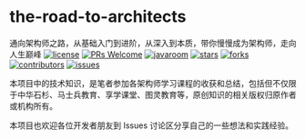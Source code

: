 # the-road-to-architects
通向架构师之路，从基础入门到进阶，从深入到本质，带你慢慢成为架构师，走向人生巅峰
[![license](https://badgen.net/github/license/javaroom/the-road-to-architects?color=green)](https://github.com/javaroom/the-road-to-architects/blob/master/LICENSE)
[![PRs Welcome](https://badgen.net/badge/PRs/welcome/green)](http://makeapullrequest.com)
[![javaroom](https://badgen.net/badge/organization/join%20us/green)](https://javaroom.github.io/#/?id=how-to-join)
[![stars](https://badgen.net/github/stars/javaroom/the-road-to-architects)](https://github.com/javaroom/the-road-to-architects/stargazers)
[![forks](https://badgen.net/github/forks/javaroom/the-road-to-architects)](https://github.com/javaroom/the-road-to-architects/network/members)
[![contributors](https://badgen.net/github/contributors/javaroom/the-road-to-architects)](https://github.com/javaroom/the-road-to-architects/tree/master/docs/from-readers#contributors)
[![issues](https://badgen.net/github/open-issues/javaroom/the-road-to-architects)](https://github.com/javaroom/the-road-to-architects/issues)

本项目中的技术知识，是笔者参加各架构师学习课程的收获和总结，包括但不仅限于中华石杉、马士兵教育、享学课堂、图灵教育等，原创知识的相关版权归原作者或机构所有。

本项目也欢迎各位开发者朋友到 Issues 讨论区分享自己的一些想法和实践经验。



